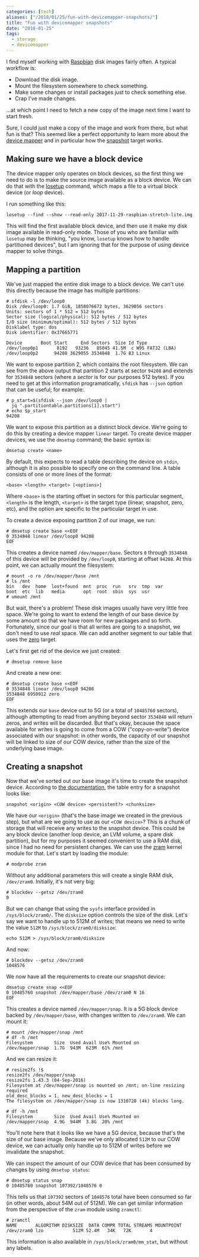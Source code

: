 ```yaml
---
categories: [tech]
aliases: ["/2018/01/25/fun-with-devicemapper-snapshots/"]
title: "Fun with devicemapper snapshots"
date: "2018-01-25"
tags:
  - storage
  - devicemapper
---
```


I find myself working with [Raspbian][] disk images fairly often. A
typical workflow is:

[raspbian]: https://www.raspberrypi.org/downloads/raspbian/

- Download the disk image.
- Mount the filesystem somewhere to check something.
- Make some changes or install packages just to check something else.
- Crap I've made changes.

...at which point I need to fetch a new copy of the image next time I
want to start fresh.

Sure, I could just make a copy of the image and work from there, but
what fun is that? This seemed like a perfect opportunity to learn more
about the [device mapper][] and in particular how the [snapshot][]
target works.

[device mapper]: https://www.kernel.org/doc/Documentation/device-mapper/
[snapshot]: https://www.kernel.org/doc/Documentation/device-mapper/snapshot.txt

## Making sure we have a block device

The device mapper only operates on block devices, so the first thing
we need to do is to make the source image available as a block device.
We can do that with the [losetup][] command, which maps a file to a
virtual block device (or *loop* device).

[losetup]: http://manpages.ubuntu.com/manpages/xenial/man8/losetup.8.html

I run something like this:

    losetup --find --show --read-only 2017-11-29-raspbian-stretch-lite.img

This will find the first available block device, and then use it make
my disk image available in read-only mode. Those of you who are
familiar with `losetup` may be thinking, "you know, `losetup` knows
how to handle partitioned devices", but I am ignoring that for the
purpose of using device mapper to solve things.

## Mapping a partition

We've just mapped the entire disk image to a block device. We can't
use this directly because the image has multiple partitions:

    # sfdisk -l /dev/loop0
    Disk /dev/loop0: 1.7 GiB, 1858076672 bytes, 3629056 sectors
    Units: sectors of 1 * 512 = 512 bytes
    Sector size (logical/physical): 512 bytes / 512 bytes
    I/O size (minimum/optimal): 512 bytes / 512 bytes
    Disklabel type: dos
    Disk identifier: 0x37665771

    Device       Boot Start     End Sectors  Size Id Type
    /dev/loop0p1       8192   93236   85045 41.5M  c W95 FAT32 (LBA)
    /dev/loop0p2      94208 3629055 3534848  1.7G 83 Linux

We want  to expose partition 2, which contains the root filesystem. We
can see from the above output that partition 2 starts at sector
`94208` and extends for `3534848` sectors (where a *sector* is for our
purposes 512 bytes). If you need to get at this information
programatically, `sfdisk` has `--json` option that can be useful; for
example:

    # p_start=$(sfdisk --json /dev/loop0 |
      jq ".partitiontable.partitions[1].start")
    # echo $p_start
    94208

We want to expose this partition as a distinct block device. We're
going to do this by creating a device mapper `linear` target. To
create device mapper devices, we use the `dmsetup` command; the basic
syntax is:

    dmsetup create <name>

By default, this expects to read a table describing the device on
`stdin`, although it is also possible to specify one on the command
line. A table consists of one or more lines of the format:

    <base> <length> <target> [<options>]

Where `<base>` is the starting offset in sectors for this particular
segment, `<length>` is the length, `<target>` is the target type
(linear, snapshot, zero, etc), and the option are specific to the
particular target in use.

To create a device exposing partition 2 of our image, we run:

    # dmsetup create base <<EOF
    0 3534848 linear /dev/loop0 94208
    EOF

This creates a device named `/dev/mapper/base`. Sectors `0` through
`3534848` of this device will be provided by `/dev/loop0`, starting at
offset `94208`. At this point, we can actually mount the filesystem:

    # mount -o ro /dev/mapper/base /mnt
    # ls /mnt
    bin   dev  home  lost+found  mnt  proc  run   srv  tmp  var
    boot  etc  lib   media       opt  root  sbin  sys  usr
    # umount /mnt

But wait, there's a problem! These disk images usually have very
little free space. We're going to want to extend the length of our
base device by some amount so that we have room for new packages and
so forth. Fortunately, since our goal is that all writes are going to
a snapshot, we don't need to use *real* space. We can add another
segment to our table that uses the [zero][] target.

[zero]: https://www.kernel.org/doc/Documentation/device-mapper/zero.txt

Let's first get rid of the device we just created:

    # dmsetup remove base

And create a new one:

    # dmsetup create base <<EOF
    0 3534848 linear /dev/loop0 94208
    3534848 6950912 zero
    EOF

This extends our `base` device out to 5G (or a total of `10485760`
sectors), although attempting to read from anything beyond sector
`3534848` will return zeros, and writes will be discarded. But that's
okay, because the space available for writes is going to come from a
COW ("copy-on-write") device associated with our snapshot: in other
words, the capacity of our snapshot will be linked to size of our COW
device, rather than the size of the underlying base image.

## Creating a snapshot

Now that we've sorted out our base image it's time to create the
snapshot device. According to [the documentation][snapshot], the
table entry for a snapshot looks like:

    snapshot <origin> <COW device> <persistent?> <chunksize>

We have our `<origin>` (that's the base image we created in the
previous step), but what are we going to use as our `<COW device>`?
This is a chunk of storage that will receive any writes to the
snapshot device. This could be any block device (another loop device,
an LVM volume, a spare disk partition), but for my purposes it seemed
convenient to use a RAM disk, since I had no need for persistent
changes. We can use the [zram][] kernel module for that. Let's start
by loading the module:

[zram]: https://www.kernel.org/doc/Documentation/blockdev/zram.txt

    # modprobe zram

Without any additional parameters this will create a single RAM disk,
`/dev/zram0`. Initially, it's not very big:

    # blockdev --getsz /dev/zram0
    0

But we can change that using the `sysfs` interface provided in
`/sys/block/zram0/`. The `disksize` option controls the size of the
disk. Let's say we want to handle up to 512M of writes; that means we
need to write the value `512M` to `/sys/block/zram0/disksize`:

    echo 512M > /sys/block/zram0/disksize

And now:

    # blockdev --getsz /dev/zram0
    1048576

We now have all the requirements to create our snapshot device:

    dmsetup create snap <<EOF
    0 10485760 snapshot /dev/mapper/base /dev/zram0 N 16
    EOF

This creates a device named `/dev/mapper/snap`. It is a 5G block
device backed by `/dev/mapper/base`, with changes written to
`/dev/zram0`. We can mount it:

    # mount /dev/mapper/snap /mnt
    # df -h /mnt
    Filesystem        Size  Used Avail Use% Mounted on
    /dev/mapper/snap  1.7G  943M  623M  61% /mnt

And we can resize it:

    # resize2fs !$
    resize2fs /dev/mapper/snap
    resize2fs 1.43.3 (04-Sep-2016)
    Filesystem at /dev/mapper/snap is mounted on /mnt; on-line resizing required
    old_desc_blocks = 1, new_desc_blocks = 1
    The filesystem on /dev/mapper/snap is now 1310720 (4k) blocks long.

    # df -h /mnt
    Filesystem        Size  Used Avail Use% Mounted on
    /dev/mapper/snap  4.9G  944M  3.8G  20% /mnt

You'll note here that it looks like we have a 5G device, because
that's the size of our base image. Because we've only allocated
`512M` to our COW device, we can actually only handle up to 512M of
writes before we invalidate the snapshot.

We can inspect the amount of our COW device that has been consumed by
changes by using `dmsetup status`:

    # dmsetup status snap
    0 10485760 snapshot 107392/1048576 0

This tells us that `107392` sectors of `1048576` total have been
consumed so far (in other words, about 54M out of 512M). We can get
similar information from the perspective of the `zram` module using
`zramctl`:

    # zramctl
    NAME       ALGORITHM DISKSIZE  DATA COMPR TOTAL STREAMS MOUNTPOINT
    /dev/zram0 lzo           512M 52.4M   34K   72K       4

This information is also available in `/sys/block/zram0/mm_stat`, but
without any labels.
